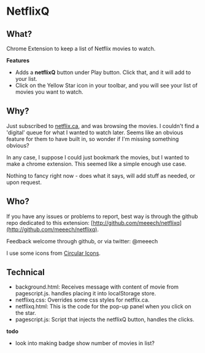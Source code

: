 NetflixQ
========

What?
-----

Chrome Extension to keep a list of Netflix movies to watch. 

**Features**

* Adds a **netflixQ** button under Play button. Click that, and it will add to your list.
* Click on the Yellow Star icon in your toolbar, and you will see your list of movies you want to watch.

Why?
----

Just subscribed to [netflix.ca](http://www.netflix.ca), and was browsing the movies. I couldn't find a 'digital' queue for what I wanted to watch later. Seems like an obvious feature for them to have built in, so wonder if I'm missing something obvious? 

In any case, I suppose I could just bookmark the movies, but I wanted to make a chrome extension. This seemed like a simple enough use case.

Nothing to fancy right now - does what it says, will add stuff as needed, or upon request.

Who?
----

If you have any issues or problems to report, best way is through the github repo dedicated to this extension: [http://github.com/meeech/netflixq](http://github.com/meeech/netflixq). 

Feedback welcome through github, or via twitter: @meeech

I use some icons from [Circular Icons](http://prothemedesign.com/circular-icons/).

Technical
---------

* background.html: Receives message with content of movie from pagescript.js. handles placing it into localStorage store.
* netflixq.css: Overrides some css styles for netflix.ca. 
* netflixq.html: This is the code for the pop-up panel when you click on the star.
* pagescript.js: Script that injects the netflixQ button, handles the clicks.

**todo**

* look into making badge show number of movies in list? 